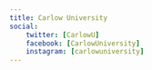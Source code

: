 ```yaml
---
title: Carlow University
social:
    twitter: [CarlowU]
    facebook: [CarlowUniversity]
    instagram: [carlowuniversity]
---
```

